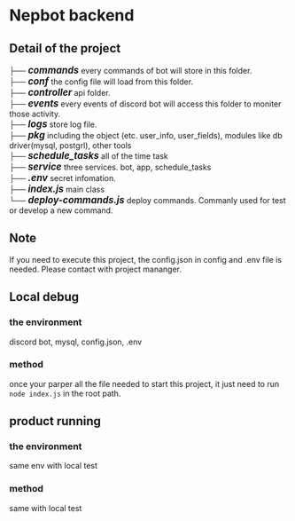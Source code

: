 # Nepbot backend

## Detail of the project
├── <big>_**commands**_</big>   every commands of bot will store in this folder.  
├──  <big>_**conf**_</big>    the config file will load from this folder.  
├──  <big>_**controller**_</big>    api folder.  
├──  <big>_**events**_</big>    every events of discord bot will access this folder to moniter those activity.  
├──  <big>_**logs**_</big>    store log file.  
├──  <big>_**pkg**_</big>   including the object (etc. user_info, user_fields), modules like db driver(mysql, postgrl), other tools  
├──  <big>_**schedule_tasks**_</big>    all of the time task   
├──  <big>_**service**_</big>   three services. bot, app, schedule_tasks  
├──  <big>_**.env**_</big>    secret infomation.  
├──  <big>_**index.js**_</big>    main class  
└──  <big>_**deploy-commands.js**_</big>    deploy commands. Commanly used for test or develop a new command.

## Note
If you need to execute this project, the config.json in config and .env file is needed. Please contact with project mananger.

## Local debug 
### the environment
discord bot, mysql, config.json, .env
### method
once your parper all the file needed to start this project, it just need to run `node index.js` in the root path.

## product running
### the environment
same env with local test
### method
same with local test